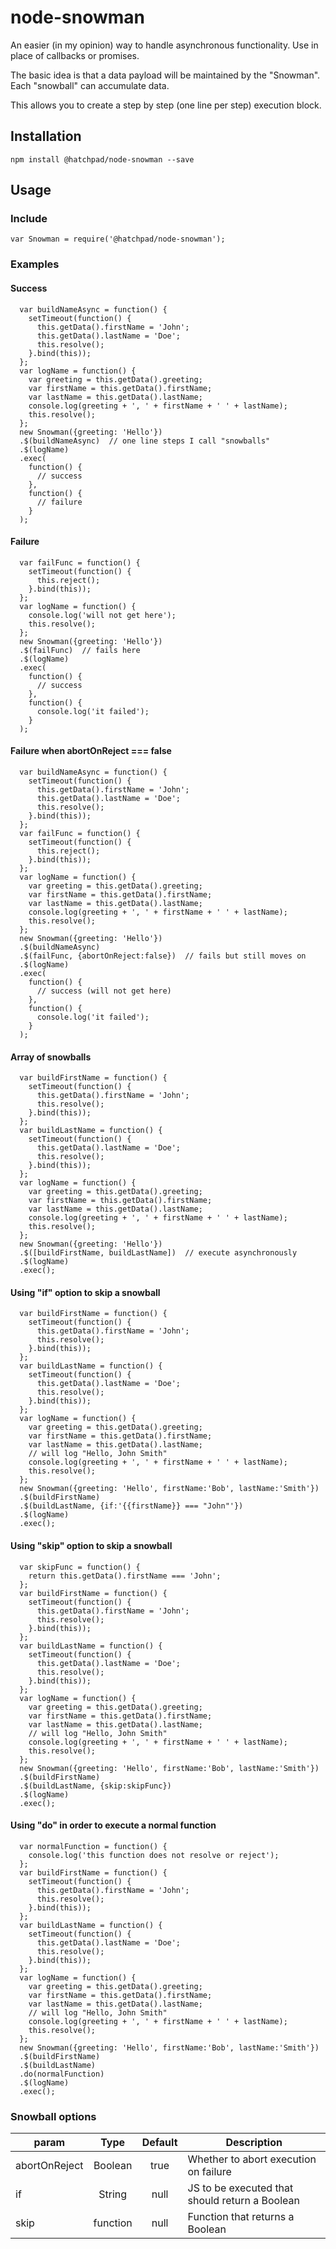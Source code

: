 # node-snowman

An easier (in my opinion) way to handle asynchronous functionality. Use in place of callbacks or promises.

The basic idea is that a data payload will be maintained by the "Snowman". Each "snowball" can accumulate data.

This allows you to create a step by step (one line per step) execution block.

## Installation

`npm install @hatchpad/node-snowman --save`

## Usage

### Include

`var Snowman = require('@hatchpad/node-snowman');`

### Examples
#### Success
```
  var buildNameAsync = function() {
    setTimeout(function() {
      this.getData().firstName = 'John';
      this.getData().lastName = 'Doe';
      this.resolve();
    }.bind(this));
  };
  var logName = function() {
    var greeting = this.getData().greeting;
    var firstName = this.getData().firstName;
    var lastName = this.getData().lastName;
    console.log(greeting + ', ' + firstName + ' ' + lastName);
    this.resolve();
  };
  new Snowman({greeting: 'Hello'})
  .$(buildNameAsync)  // one line steps I call "snowballs"
  .$(logName)
  .exec(
    function() {
      // success
    },
    function() {
      // failure
    }
  );
```
#### Failure
```
  var failFunc = function() {
    setTimeout(function() {
      this.reject();
    }.bind(this));
  };
  var logName = function() {
    console.log('will not get here');
    this.resolve();
  };
  new Snowman({greeting: 'Hello'})
  .$(failFunc)  // fails here
  .$(logName)
  .exec(
    function() {
      // success
    },
    function() {
      console.log('it failed');
    }
  );
```
#### Failure when abortOnReject === false
```
  var buildNameAsync = function() {
    setTimeout(function() {
      this.getData().firstName = 'John';
      this.getData().lastName = 'Doe';
      this.resolve();
    }.bind(this));
  };
  var failFunc = function() {
    setTimeout(function() {
      this.reject();
    }.bind(this));
  };
  var logName = function() {
    var greeting = this.getData().greeting;
    var firstName = this.getData().firstName;
    var lastName = this.getData().lastName;
    console.log(greeting + ', ' + firstName + ' ' + lastName);
    this.resolve();
  };
  new Snowman({greeting: 'Hello'})
  .$(buildNameAsync)
  .$(failFunc, {abortOnReject:false})  // fails but still moves on
  .$(logName)
  .exec(
    function() {
      // success (will not get here)
    },
    function() {
      console.log('it failed');
    }
  );
```
#### Array of snowballs
```
  var buildFirstName = function() {
    setTimeout(function() {
      this.getData().firstName = 'John';
      this.resolve();
    }.bind(this));
  };
  var buildLastName = function() {
    setTimeout(function() {
      this.getData().lastName = 'Doe';
      this.resolve();
    }.bind(this));
  };
  var logName = function() {
    var greeting = this.getData().greeting;
    var firstName = this.getData().firstName;
    var lastName = this.getData().lastName;
    console.log(greeting + ', ' + firstName + ' ' + lastName);
    this.resolve();
  };
  new Snowman({greeting: 'Hello'})
  .$([buildFirstName, buildLastName])  // execute asynchronously
  .$(logName)
  .exec();
```
#### Using "if" option to skip a snowball
```
  var buildFirstName = function() {
    setTimeout(function() {
      this.getData().firstName = 'John';
      this.resolve();
    }.bind(this));
  };
  var buildLastName = function() {
    setTimeout(function() {
      this.getData().lastName = 'Doe';
      this.resolve();
    }.bind(this));
  };
  var logName = function() {
    var greeting = this.getData().greeting;
    var firstName = this.getData().firstName;
    var lastName = this.getData().lastName;
    // will log "Hello, John Smith"
    console.log(greeting + ', ' + firstName + ' ' + lastName);
    this.resolve();
  };
  new Snowman({greeting: 'Hello', firstName:'Bob', lastName:'Smith'})
  .$(buildFirstName)
  .$(buildLastName, {if:'{{firstName}} === "John"'})
  .$(logName)
  .exec();
```
#### Using "skip" option to skip a snowball
```
  var skipFunc = function() {
    return this.getData().firstName === 'John';
  };
  var buildFirstName = function() {
    setTimeout(function() {
      this.getData().firstName = 'John';
      this.resolve();
    }.bind(this));
  };
  var buildLastName = function() {
    setTimeout(function() {
      this.getData().lastName = 'Doe';
      this.resolve();
    }.bind(this));
  };
  var logName = function() {
    var greeting = this.getData().greeting;
    var firstName = this.getData().firstName;
    var lastName = this.getData().lastName;
    // will log "Hello, John Smith"
    console.log(greeting + ', ' + firstName + ' ' + lastName);
    this.resolve();
  };
  new Snowman({greeting: 'Hello', firstName:'Bob', lastName:'Smith'})
  .$(buildFirstName)
  .$(buildLastName, {skip:skipFunc})
  .$(logName)
  .exec();
```
#### Using "do" in order to execute a normal function
```
  var normalFunction = function() {
    console.log('this function does not resolve or reject');
  };
  var buildFirstName = function() {
    setTimeout(function() {
      this.getData().firstName = 'John';
      this.resolve();
    }.bind(this));
  };
  var buildLastName = function() {
    setTimeout(function() {
      this.getData().lastName = 'Doe';
      this.resolve();
    }.bind(this));
  };
  var logName = function() {
    var greeting = this.getData().greeting;
    var firstName = this.getData().firstName;
    var lastName = this.getData().lastName;
    // will log "Hello, John Smith"
    console.log(greeting + ', ' + firstName + ' ' + lastName);
    this.resolve();
  };
  new Snowman({greeting: 'Hello', firstName:'Bob', lastName:'Smith'})
  .$(buildFirstName)
  .$(buildLastName)
  .do(normalFunction)
  .$(logName)
  .exec();
```
### Snowball options
| param         | Type          | Default | Description
| ------------- |:-------------:| :------:| ------------
| abortOnReject | Boolean       | true    | Whether to abort execution on failure
| if            | String        | null    | JS to be executed that should return a Boolean
| skip          | function      | null    | Function that returns a Boolean

